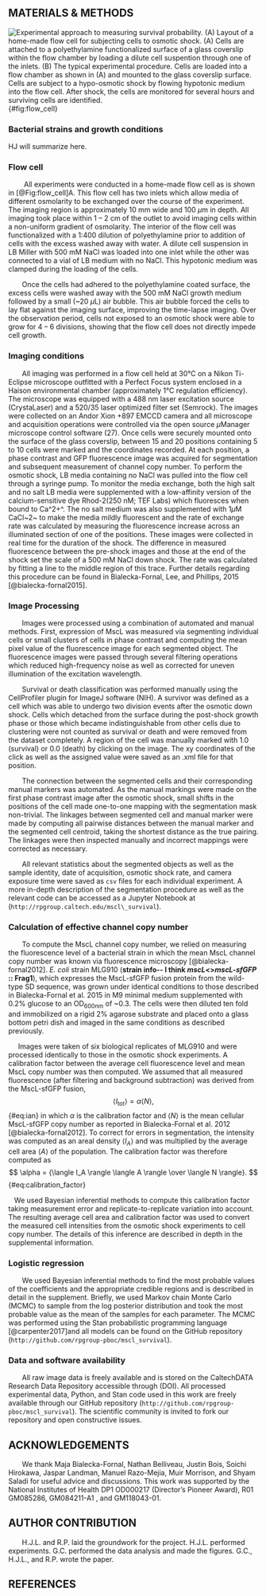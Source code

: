 ## MATERIALS & METHODS

![**Experimental approach to measuring survival
probability.** (A) Layout of a home-made flow cell for subjecting cells
to osmotic shock. (A) Cells are attached to a polyethylamine
functionalized surface of a glass coverslip within the flow chamber by
loading a dilute cell suspention through one of the inlets. (B) The
typical experimental procedure. Cells are loaded into a flow chamber as
shown in (A) and mounted to the glass coverslip surface. Cells are
subject to a hypo-osmotic shock by flowing hypotonic medium into the
flow cell. After shock, the cells are monitored for several hours and
surviving cells are identified.](../figs/fig2.png){#fig:flow_cell}

### Bacterial strains and growth conditions

HJ will summarize here.

### Flow cell

&nbsp; &nbsp; &nbsp; &nbsp; All experiments were conducted in a home-made
flow cell as is shown in [@Fig:flow_cell]A. This flow cell has two inlets which allow
media of different osmolarity to be exchanged over the course of the
experiment. The imaging region is approximately 10 mm wide and 100 $\mu$m in
depth. All imaging took place within 1 – 2 cm of the outlet to avoid imaging
cells within a non-uniform gradient of osmolarity. The interior of the flow
cell was functionalized with a 1:400 dilution of polyethylamine prior to
addition of cells with the excess washed away with water. A dilute cell
suspension in LB Miller with 500 mM NaCl was loaded into one inlet while the
other was connected to a vial of LB medium with no NaCl. This hypotonic
medium was clamped during the loading of the cells.

&nbsp; &nbsp; &nbsp; &nbsp;Once the cells had adhered to the polyethylamine
coated surface, the excess cells were washed away with the 500 mM NaCl growth
medium followed by a small (\~20 $\mu$L) air bubble. This air bubble forced
the cells to lay flat against the imaging surface, improving the time-lapse
imaging. Over the observation period, cells not exposed to an osmotic shock
were able to grow for 4 – 6 divisions, showing that the flow cell does not
directly impede cell growth.

### Imaging conditions

&nbsp; &nbsp; &nbsp; &nbsp;All imaging was performed in a flow cell held at
30°C on a Nikon Ti-Eclipse microscope outfitted with a Perfect Focus system
enclosed in a Haison environmental chamber (approximately 1°C regulation
efficiency). The microscope was equipped with a 488 nm laser excitation
source (CrystaLaser) and a 520/35 laser optimized filter set (Semrock). The
images were collected on an Andor Xion +897 EMCCD camera and all microscope
and acquisition operations were controlled via the open source $\mu$Manager
microscope control software (27). Once cells were securely mounted onto the
surface of the glass coverslip, between 15 and 20 positions containing 5 to
10 cells were marked and the coordinates recorded. At each position, a phase
contrast and GFP fluorescence image was acquired for segmentation and
subsequent measurement of channel copy number. To perform the osmotic shock,
LB media containing no NaCl was pulled into the flow cell through a syringe
pump. To monitor the media exchange, both the high salt and no salt LB media
were supplemented with a low-affinity version of the calcium-sensitive dye
Rhod-2(250 nM; TEF Labs) which fluoresces when bound to Ca^2+^. The no salt
medium was also supplemented with 1$\mu$M CaCl~2~ to make the media mildly
fluorescent and the rate of exchange rate was calculated by measuring the
fluorescence increase across an illuminated section of one of the positions. These images were collected in real time for the duration of the
shock. The difference in measured fluorescence between the pre-shock images
and those at the end of the shock set the scale of a 500 mM NaCl down shock.
The rate was calculated by fitting a line to the middle region of this
trace. Further details regarding this procedure can be found in
Bialecka-Fornal, Lee, and Phillips, 2015 [@bialecka-fornal2015].

### Image Processing

 &nbsp; &nbsp; &nbsp; &nbsp;Images were processed using a combination of automated and manual
methods. First, expression of MscL was measured via segmenting
individual cells or small clusters of cells in phase contrast and
computing the mean pixel value of the fluorescence image for each
segmented object. The fluorescence images were passed through several
filtering operations which reduced high-frequency noise as well as
corrected for uneven illumination of the excitation wavelength.

 &nbsp; &nbsp; &nbsp; &nbsp;Survival or death classification was performed manually using the
CellProfiler plugin for ImageJ software (NIH). A survivor was defined as
a cell which was able to undergo two division events after the osmotic
down shock. Cells which detached from the surface during the post-shock
growth phase or those which became indistinguishable from other cells
due to clustering were not counted as survival or death and were removed
from the dataset completely. A region of the cell was manually marked
with 1.0 (survival) or 0.0 (death) by clicking on the image. The xy
coordinates of the click as well as the assigned value were saved as an
.xml file for that position.

 &nbsp; &nbsp; &nbsp; &nbsp;The connection between the segmented cells and their corresponding
manual markers was automated. As the manual markings were made on the
first phase contrast image after the osmotic shock, small shifts in the
positions of the cell made one-to-one mapping with the segmentation mask
non-trivial. The linkages between segmented cell and manual marker were
made by computing all pairwise distances between the manual marker and
the segmented cell centroid, taking the shortest distance as the true pairing. The
linkages were then inspected manually and incorrect mappings were
corrected as necessary.

 &nbsp; &nbsp; &nbsp; &nbsp;All relevant statistics about the segmented objects as well as the
sample identity, date of acquisition, osmotic shock rate, and camera
exposure time were saved as `csv` files for each individual experiment. A
more in-depth description of the segmentation procedure as well as the
relevant code can be accessed as a Jupyter Notebook at
(`http://rpgroup.caltech.edu/mscl\_survival`).

### Calculation of effective channel copy number
&nbsp; &nbsp; &nbsp; &nbsp;To compute the MscL channel copy number, we relied on measuring the fluorescence level of a bacterial strain in which the mean MscL channel copy number was known via fluorescence microscopy [@bialecka-fornal2012]. *E. coli* strain MLG910 (**strain info-- I think *mscL*<>*mscL-sfGFP* :: Frag1**), which expresses the MscL-sfGFP fusion protein from the wild-type SD sequence, was grown under identical conditions to those described in Bialecka-Fornal et al. 2015 in M9 minimal medium supplemented with 0.2% glucose to an OD<sub>600nm</sub> of ~0.3. The cells were then diluted ten fold and immobilized on a rigid 2% agarose substrate and placed onto a glass bottom petri dish and imaged in the same conditions as described previously. 

&nbsp; &nbsp; &nbsp;Images were taken of six biological replicates of MLG910 and were processed identically to those in the osmotic shock experiments. A calibration factor between the average cell fluorescence level and mean MscL copy number was then computed. We assumed that all measured fluorescence (after filtering and background subtraction) was derived from the MscL-sfGFP fusion, 
$$
\langle I_\text{tot}\rangle = \alpha \langle N \rangle,
$${#eq:ian}
in which $\alpha$ is the calibration factor and $\langle N \rangle$ is the mean cellular MscL-sfGFP copy number as reported in Bialecka-Fornal et al. 2012 [@bialecka-fornal2012]. To correct for errors in segmentation, the intensity was computed as an areal density $\langle I_A \rangle$ and was multiplied by the average cell area $\langle A \rangle$ of the population. The calibration factor was therefore computed as
$$
\alpha = {\langle I_A \rangle \langle A \rangle \over \langle N \rangle}.
$${#eq:calibration_factor}

&nbsp;&nbsp;&nbsp;We used Bayesian inferential methods to compute this calibration factor taking measurement error and replicate-to-replicate variation into account. The resulting average cell area and calibration factor was used to convert the measured cell intensities from the osmotic shock experiments to cell copy number. The details of this inference are described in depth in the supplemental information. 

### Logistic regression
&nbsp; &nbsp; &nbsp; &nbsp;We used Bayesian inferential methods to find the most probable values of the coefficients and the appropriate credible regions and is described in detail in the supplement. Briefly, we used Markov chain Monte Carlo (MCMC) to sample from the log posterior distribution and took the most probable value as the mean of the samples for each parameter. The MCMC
was performed using the Stan probabilistic programming language [@carpenter2017]and all models can be found on the GitHub repository
(`http://github.com/rpgroup-pboc/mscl_survival`).

### Data and software availability

 &nbsp; &nbsp; &nbsp; &nbsp;All raw image data is freely available and is stored on the CaltechDATA
Research Data Repository accessible through (DOI). All processed
experimental data, Python, and Stan code used in this work are freely
available through our GitHub repository
(`http://github.com/rpgroup-pboc/mscl_survival`). The scientific
community is invited to fork our repository and open constructive
issues.

## ACKNOWLEDGEMENTS

 &nbsp; &nbsp; &nbsp; &nbsp;We thank Maja Bialecka-Fornal, Nathan Belliveau, Justin Bois, Soichi
Hirokawa, Jaspar Landman, Manuel Razo-Mejia, Muir Morrison, and Shyam
Saladi for useful advice and discussions. This work was supported by the
National Institutes of Health DP1 OD000217 (Director’s Pioneer Award),
R01 GM085286, GM084211-A1 , and GM118043-01.

## AUTHOR CONTRIBUTION

 &nbsp; &nbsp; &nbsp; &nbsp;H.J.L. and R.P. laid the groundwork for the project. H.J.L. performed
experiments. G.C. performed the data analysis and made the figures.
G.C., H.J.L., and R.P. wrote the paper.

## 

## REFERENCES
